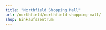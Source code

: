 ```yaml
---
title: "Northfield Shopping Mall"
url: /northfield/northfield-shopping-mall/
shop: Einkaufszentrum
---
```

